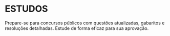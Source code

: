 # ESTUDOS
Prepare-se para concursos públicos com questões atualizadas, gabaritos e resoluções detalhadas. Estude de forma eficaz para sua aprovação.
